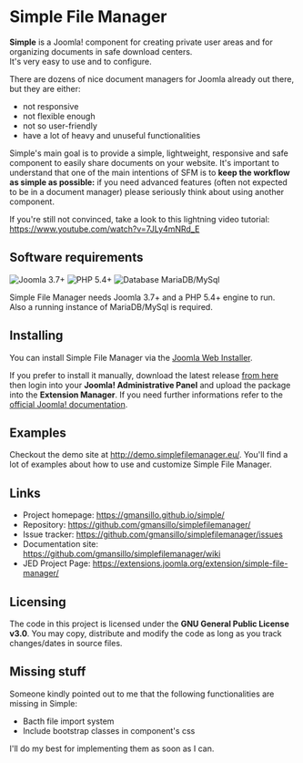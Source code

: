 # Simple File Manager 

**Simple** is a Joomla! component for creating private user areas and for organizing documents in safe download centers.  
It's very easy to use and to configure. 

There are dozens of nice document managers for Joomla already out there, but they are either:

-  not responsive
-  not flexible enough
-  not so user-friendly
-  have a lot of heavy and unuseful functionalities

Simple's main goal is to provide a simple, lightweight, responsive and safe component to easily share documents on your website. It's important to understand that one of the main intentions of SFM is to **keep the workflow as simple as possible:** if you need advanced features (often not expected to be in a document manager) please seriously think about using another component. 

If you're still not convinced, take a look to this lightning video tutorial: https://www.youtube.com/watch?v=7JLy4mNRd_E


## Software requirements

![Joomla 3.7+](https://img.shields.io/badge/Joomla-3.7+-blue.svg) ![PHP 5.4+](https://img.shields.io/badge/PHP-5.4+-brightgreen.svg)  ![Database MariaDB/MySql](https://img.shields.io/badge/Database-MariaDB/MySql-orange.svg)

Simple File Manager needs Joomla 3.7+ and a PHP 5.4+ engine to run.  
Also a running instance of MariaDB/MySql is required. 


## Installing

You can install Simple File Manager via the [Joomla Web Installer](https://docs.joomla.org/Install_from_Web).  

If you prefer to install it manually, download the latest release [from here](http://gmansillo.github.io/simple/) then login into your **Joomla! Administrative Panel** and upload the package into the **Extension Manager**. If you need further informations refer to the [official Joomla! documentation](https://docs.joomla.org/Installing_an_extension).


## Examples

Checkout the demo site at http://demo.simplefilemanager.eu/. You'll find a lot of examples about how to use and customize Simple File Manager. 


## Links

- Project homepage: https://gmansillo.github.io/simple/
- Repository: https://github.com/gmansillo/simplefilemanager/
- Issue tracker: https://github.com/gmansillo/simplefilemanager/issues
- Documentation site: https://github.com/gmansillo/simplefilemanager/wiki
- JED Project Page: https://extensions.joomla.org/extension/simple-file-manager/


## Licensing

The code in this project is licensed under the **GNU General Public License v3.0**. You may copy, distribute and modify the code as long as you track changes/dates in source files.


## Missing stuff

Someone kindly pointed out to me that the following functionalities are missing in Simple:

-  Bacth file import system
-  Include bootstrap classes in component's css

I'll do my best for implementing them as soon as I can.
